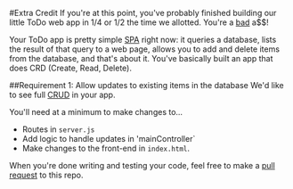 #Extra Credit
If you're at this point, you've probably finished building our little ToDo web app in 1/4 or 1/2 the time we allotted. You're a [bad](https://www.youtube.com/watch?v=dsUXAEzaC3Q) a$$!

Your ToDo app is pretty simple [SPA](https://www.google.com/webhp?sourceid=chrome-instant&ion=1&espv=2&ie=UTF-8#q=single%20page%20application) right now: it queries a database, lists the result of that query to a web page, allows you to add and delete items from the database, and that's about it. You've basically built an app that does CRD (Create, Read, Delete). 

##Requirement 1: Allow updates to existing items in the database
We'd like to see full [CRUD](https://en.wikipedia.org/wiki/Create,_read,_update_and_delete) in your app. 

You'll need at a minimum to make changes to...
- Routes in `server.js`
- Add logic to handle updates in 'mainController`
- Make changes to the front-end in `index.html`.

When you're done writing and testing your code, feel free to make a [pull request](https://www.google.com/webhp?sourceid=chrome-instant&ion=1&espv=2&ie=UTF-8#q=how%20to%20make%20a%20pull%20request) to this repo.
